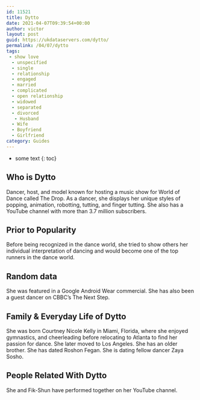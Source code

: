```yaml
---
id: 11521
title: Dytto
date: 2021-04-07T09:39:54+00:00
author: victor
layout: post
guid: https://ukdataservers.com/dytto/
permalink: /04/07/dytto
tags:
 - show love
  - unspecified
  - single
  - relationship
  - engaged
  - married
  - complicated
  - open relationship
  - widowed
  - separated
  - divorced
   - Husband
  - Wife
  - Boyfriend
  - Girlfriend
category: Guides
---
```


* some text
{: toc}


## Who is Dytto



Dancer, host, and model known for hosting a music show for World of Dance called The Drop. As a dancer, she displays her unique styles of popping, animation, robotting, tutting, and finger tutting. She also has a YouTube channel with more than 3.7 million subscribers. 

                
                
                
## Prior to Popularity



Before being recognized in the dance world, she tried to show others her individual interpretation of dancing and would become one of the top runners in the dance world. 

                
                
                
## Random data



She was featured in a Google Android Wear commercial. She has also been a guest dancer on CBBC&#8217;s The Next Step.

                
                
                
## Family & Everyday Life of Dytto



She was born Courtney Nicole Kelly in Miami, Florida, where she enjoyed gymnastics, and cheerleading before relocating to Atlanta to find her passion for dance. She later moved to Los Angeles. She has an older brother. She has dated Roshon Fegan. She is dating fellow dancer Zaya Sosho.

                
                
                
## People Related With Dytto



She and Fik-Shun have performed together on her YouTube channel. 

                
              
            
          
          
          